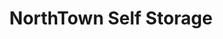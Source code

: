 ---
title: "NorthTown Self Storage"
url: /oak-ridge/northtown-self-storage/
shop: storage rental
---